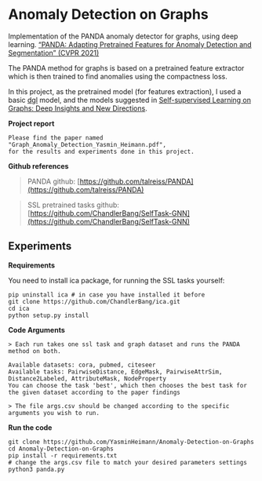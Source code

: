 # Anomaly Detection on Graphs

Implementation of the PANDA anomaly detector for graphs, using deep learning.
[“PANDA: Adapting Pretrained Features for Anomaly Detection and Segmentation” (CVPR 2021)](https://arxiv.org/pdf/2010.05903.pdf)

The PANDA method for graphs is based on a pretrained feature extractor 
which is then trained to find anomalies using the compactness loss. 

In this project, as the pretrained model (for features extraction), I used a basic [dgl](https://www.dgl.ai/) model, 
and the models suggested in [Self-supervised Learning on Graphs:
Deep Insights and New Directions](https://arxiv.org/pdf/2006.10141.pdf).

**Project report**
```angular2html
Please find the paper named "Graph_Anomaly_Detection_Yasmin_Heimann.pdf",
for the results and experiments done in this project.
```

**Github references**

>PANDA github: [https://github.com/talreiss/PANDA](https://github.com/talreiss/PANDA)

>SSL pretrained tasks github: [https://github.com/ChandlerBang/SelfTask-GNN](https://github.com/ChandlerBang/SelfTask-GNN)


**Experiments**
---


**Requirements**

You need to install ica package, for running the SSL tasks yourself:
```
pip uninstall ica # in case you have installed it before
git clone https://github.com/ChandlerBang/ica.git 
cd ica
python setup.py install
```
**Code Arguments** 
```
> Each run takes one ssl task and graph dataset and runs the PANDA method on both.

Available datasets: cora, pubmed, citeseer
Available tasks: PairwiseDistance, EdgeMask, PairwiseAttrSim, Distance2Labeled, AttributeMask, NodeProperty
You can choose the task 'best', which then chooses the best task for the given dataset according to the paper findings

> The file args.csv should be changed according to the specific arguments you wish to run.
```
**Run the code**
```
git clone https://github.com/YasminHeimann/Anomaly-Detection-on-Graphs
cd Anomaly-Detection-on-Graphs
pip install -r requirements.txt
# change the args.csv file to match your desired parameters settings 
python3 panda.py
```

